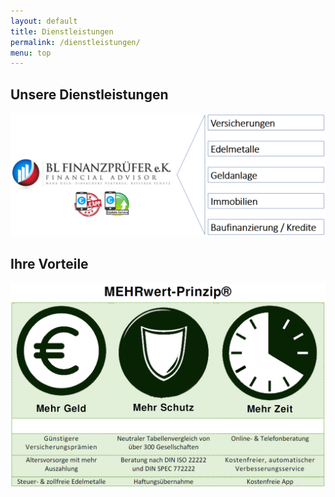 ```yaml
---
layout: default
title: Dienstleistungen
permalink: /dienstleistungen/
menu: top
---
```


## Unsere Dienstleistungen

<img id="mitte" src="https://github.com/Die-Finanzpruefer/die-finanzpruefer.github.io/blob/master/Dienstleistungen.png?raw=true">

## Ihre Vorteile

<img id="mitte" src="https://github.com/Die-Finanzpruefer/die-finanzpruefer.github.io/blob/master/MEHRwert-Prinzip.png?raw=true">
